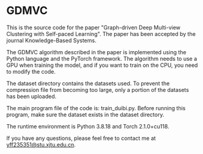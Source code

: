 # GDMVC
This is the source code for the paper "Graph-driven Deep Multi-view Clustering with Self-paced Learning". The paper has been accepted by the journal Knowledge-Based Systems.

The GDMVC algorithm described in the paper is implemented using the Python language and the PyTorch framework. The algorithm needs to use a GPU when training the model, and if you want to train on the CPU, you need to modify the code.

The dataset directory contains the datasets used. To prevent the compression file from becoming too large, only a portion of the datasets has been uploaded.

The main program file of the code is: train_duibi.py. Before running this program, make sure the dataset exists in the dataset directory.

The runtime environment is Python 3.8.18 and Torch 2.1.0+cu118.

If you have any questions, please feel free to contact me at yff235351@stu.xjtu.edu.cn.
